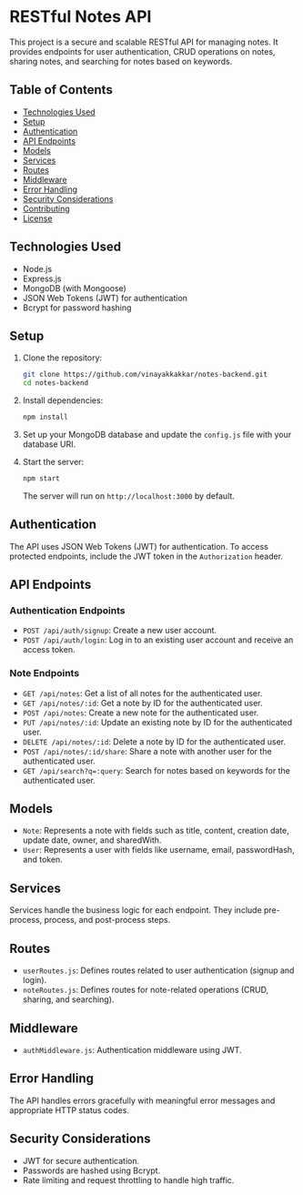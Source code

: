 # RESTful Notes API

This project is a secure and scalable RESTful API for managing notes. It provides endpoints for user authentication, CRUD operations on notes, sharing notes, and searching for notes based on keywords.

## Table of Contents

- [Technologies Used](#technologies-used)
- [Setup](#setup)
- [Authentication](#authentication)
- [API Endpoints](#api-endpoints)
- [Models](#models)
- [Services](#services)
- [Routes](#routes)
- [Middleware](#middleware)
- [Error Handling](#error-handling)
- [Security Considerations](#security-considerations)
- [Contributing](#contributing)
- [License](#license)

## Technologies Used

- Node.js
- Express.js
- MongoDB (with Mongoose)
- JSON Web Tokens (JWT) for authentication
- Bcrypt for password hashing

## Setup

1. Clone the repository:

   ```bash
   git clone https://github.com/vinayakkakkar/notes-backend.git
   cd notes-backend
   ```

2. Install dependencies:

   ```bash
   npm install
   ```

3. Set up your MongoDB database and update the `config.js` file with your database URI.

4. Start the server:

   ```bash
   npm start
   ```

   The server will run on `http://localhost:3000` by default.

## Authentication

The API uses JSON Web Tokens (JWT) for authentication. To access protected endpoints, include the JWT token in the `Authorization` header.

## API Endpoints

### Authentication Endpoints

- `POST /api/auth/signup`: Create a new user account.
- `POST /api/auth/login`: Log in to an existing user account and receive an access token.

### Note Endpoints

- `GET /api/notes`: Get a list of all notes for the authenticated user.
- `GET /api/notes/:id`: Get a note by ID for the authenticated user.
- `POST /api/notes`: Create a new note for the authenticated user.
- `PUT /api/notes/:id`: Update an existing note by ID for the authenticated user.
- `DELETE /api/notes/:id`: Delete a note by ID for the authenticated user.
- `POST /api/notes/:id/share`: Share a note with another user for the authenticated user.
- `GET /api/search?q=:query`: Search for notes based on keywords for the authenticated user.

## Models

- `Note`: Represents a note with fields such as title, content, creation date, update date, owner, and sharedWith.
- `User`: Represents a user with fields like username, email, passwordHash, and token.

## Services

Services handle the business logic for each endpoint. They include pre-process, process, and post-process steps.

## Routes

- `userRoutes.js`: Defines routes related to user authentication (signup and login).
- `noteRoutes.js`: Defines routes for note-related operations (CRUD, sharing, and searching).

## Middleware

- `authMiddleware.js`: Authentication middleware using JWT.

## Error Handling

The API handles errors gracefully with meaningful error messages and appropriate HTTP status codes.

## Security Considerations

- JWT for secure authentication.
- Passwords are hashed using Bcrypt.
- Rate limiting and request throttling to handle high traffic.


